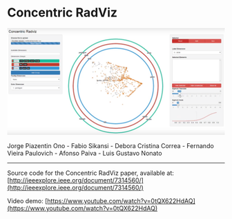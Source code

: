# Concentric RadViz

![System preview](https://raw.githubusercontent.com/jorgehpo/ConcentricRadviz/master/images/system.png)


Jorge Piazentin Ono - Fabio Sikansi - Debora Cristina Correa - Fernando Vieira Paulovich - Afonso Paiva - Luis Gustavo Nonato

---
Source code for the Concentric RadViz paper, available at: [http://ieeexplore.ieee.org/document/7314560/](http://ieeexplore.ieee.org/document/7314560/)

Video demo: [https://www.youtube.com/watch?v=0tQX622HdAQ](https://www.youtube.com/watch?v=0tQX622HdAQ)


